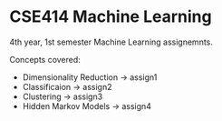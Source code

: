 # CSE414 Machine Learning

4th year, 1st semester Machine Learning assignemnts. 

Concepts covered: 
* Dimensionality Reduction -> assign1
* Classificaion -> assign2
* Clustering -> assign3
* Hidden Markov Models -> assign4
